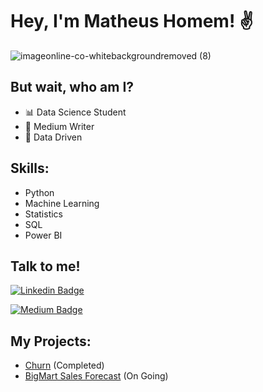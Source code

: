 # Hey, I'm Matheus Homem! ✌

![imageonline-co-whitebackgroundremoved (8)](https://user-images.githubusercontent.com/48516350/117138927-08cdf080-ad82-11eb-8d78-a44a099bf8a4.png)

## But wait, who am I?
 - 📊 Data Science Student
 - 📝 Medium Writer
 - 🚀 Data Driven

## Skills:
 - Python
 - Machine Learning
 - Statistics
 - SQL
 - Power BI

## Talk to me!

[![Linkedin Badge](https://img.shields.io/badge/linkedin%20-%230077B5.svg?&style=for-the-badge&logo=linkedin&logoColor=white&link=https://www.linkedin.com/in/matheus-homem)](https://www.linkedin.com/in/matheus-homem)

[![Medium Badge](https://img.shields.io/badge/Medium-12100E?style=for-the-badge&logo=medium&logoColor=white&link=https://medium.com/dos-dados-à-ciência)](https://medium.com/dos-dados-à-ciência)

## My Projects:

- [Churn](https://github.com/Matheus-Homem/churn-project) (Completed)
- [BigMart Sales Forecast](https://github.com/Matheus-Homem/bigmart-sales-forecasting) (On Going)
